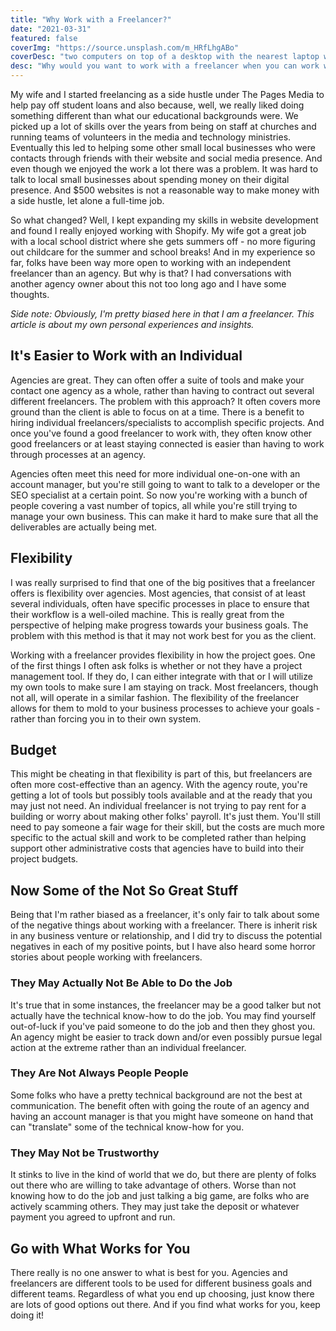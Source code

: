 ```yaml
---
title: "Why Work with a Freelancer?"
date: "2021-03-31"
featured: false
coverImg: "https://source.unsplash.com/m_HRfLhgABo"
coverDesc: "two computers on top of a desktop with the nearest laptop with code pulled up on the screen"
desc: "Why would you want to work with a freelancer when you can work with an agency instead? The benefits and downsides of working with an individual rather than a business with a host of services."
---
```


My wife and I started freelancing as a side hustle under The Pages Media to help pay off student loans and also because, well, we really liked doing something different than what our educational backgrounds were. We picked up a lot of skills over the years from being on staff at churches and running teams of volunteers in the media and technology ministries. Eventually this led to helping some other small local businesses who were contacts through friends with their website and social media presence. And even though we enjoyed the work a lot there was a problem. It was hard to talk to local small businesses about spending money on their digital presence. And $500 websites is not a reasonable way to make money with a side hustle, let alone a full-time job.  

So what changed? Well, I kept expanding my skills in website development and found I really enjoyed working with Shopify. My wife got a great job with a local school district where she gets summers off - no more figuring out childcare for the summer and school breaks! And in my experience so far, folks have been way more open to working with an independent freelancer than an agency. But why is that? I had conversations with another agency owner about this not too long ago and I have some thoughts.  

_Side note: Obviously, I'm pretty biased here in that I am a freelancer. This article is about my own personal experiences and insights._

## It's Easier to Work with an Individual  

Agencies are great. They can often offer a suite of tools and make your contact one agency as a whole, rather than having to contract out several different freelancers. The problem with this approach? It often covers more ground than the client is able to focus on at a time. There is a benefit to hiring individual freelancers/specialists to accomplish specific projects. And once you've found a good freelancer to work with, they often know other good freelancers or at least staying connected is easier than having to work through processes at an agency.  

Agencies often meet this need for more individual one-on-one with an account manager, but you're still going to want to talk to a developer or the SEO specialist at a certain point. So now you're working with a bunch of people covering a vast number of topics, all while you're still trying to manage your own business. This can make it hard to make sure that all the deliverables are actually being met. 

## Flexibility  

I was really surprised to find that one of the big positives that a freelancer offers is flexibility over agencies. Most agencies, that consist of at least several individuals, often have specific processes in place to ensure that their workflow is a well-oiled machine. This is really great from the perspective of helping make progress towards your business goals. The problem with this method is that it may not work best for you as the client.  

Working with a freelancer provides flexibility in how the project goes. One of the first things I often ask folks is whether or not they have a project management tool. If they do, I can either integrate with that or I will utilize my own tools to make sure I am staying on track. Most freelancers, though not all, will operate in a similar fashion. The flexibility of the freelancer allows for them to mold to your business processes to achieve your goals - rather than forcing you in to their own system.  

## Budget  

This might be cheating in that flexibility is part of this, but freelancers are often more cost-effective than an agency. With the agency route, you're getting a lot of tools but possibly tools available and at the ready that you may just not need. An individual freelancer is not trying to pay rent for a building or worry about making other folks' payroll. It's just them. You'll still need to pay someone a fair wage for their skill, but the costs are much more specific to the actual skill and work to be completed rather than helping support other administrative costs that agencies have to build into their project budgets.  

## Now Some of the Not So Great Stuff  

Being that I'm rather biased as a freelancer, it's only fair to talk about some of the negative things about working with a freelancer. There is inherit risk in any business venture or relationship, and I did try to discuss the potential negatives in each of my positive points, but I have also heard some horror stories about people working with freelancers.  

### They May Actually Not Be Able to Do the Job  

It's true that in some instances, the freelancer may be a good talker but not actually have the technical know-how to do the job. You may find yourself out-of-luck if you've paid someone to do the job and then they ghost you. An agency might be easier to track down and/or even possibly pursue legal action at the extreme rather than an individual freelancer. 

### They Are Not Always People People  

Some folks who have a pretty technical background are not the best at communication. The benefit often with going the route of an agency and having an account manager is that you might have someone on hand that can "translate" some of the technical know-how for you. 

### They May Not be Trustworthy  

It stinks to live in the kind of world that we do, but there are plenty of folks out there who are willing to take advantage of others. Worse than not knowing how to do the job and just talking a big game, are folks who are actively scamming others. They may just take the deposit or whatever payment you agreed to upfront and run.  

## Go with What Works for You  

There really is no one answer to what is best for you. Agencies and freelancers are different tools to be used for different business goals and different teams. Regardless of what you end up choosing, just know there are lots of good options out there. And if you find what works for you, keep doing it! 